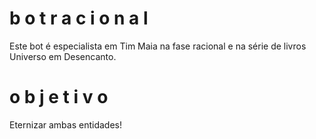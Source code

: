 # b o t   r a c i o n a l
Este bot é especialista em Tim Maia na fase racional e na série de livros Universo em Desencanto. 

# o b j e t i v o 
Eternizar ambas entidades!